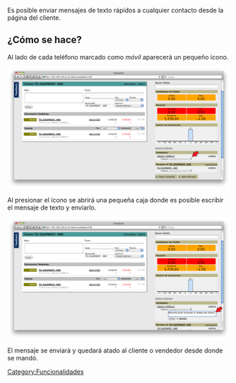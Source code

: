 Es posible enviar mensajes de texto rápidos a cualquier contacto desde
la página del cliente.

## ¿Cómo se hace?

Al lado de cada teléfono marcado como *móvil* aparecerá un pequeño
ícono.

![directory-quick-sms.png](directory-quick-sms.png
"directory-quick-sms.png")

Al presionar el ícono se abrirá una pequeña caja donde es posible
escribir el mensaje de texto y enviarlo.

![directory-quick-sms-box.png](directory-quick-sms-box.png
"directory-quick-sms-box.png")

El mensaje se enviará y quedará atado al cliente o vendedor desde donde
se mandó.

[Category:Funcionalidades](Category:Funcionalidades "wikilink")

